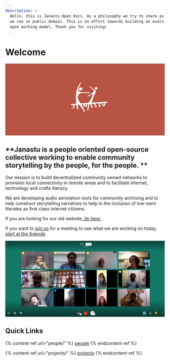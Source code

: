 ```yaml
---
description: >-
  Hello, this is Janastu Open Docs. As a philosophy we try to share as much as
  we can in public domain. This is an effort towards building an evolving- fully
  open working model, Thank you for visiting!
---
```


# Welcome

![](.gitbook/assets/untitled-1.jpg)

## **Janastu is a people oriented open-source collective working to enable community storytelling by the people, for the people. **

Our mission is to build decentralized community owned networks to provision local connectivity in remote areas and to facilitate Internet, technology and crafts literacy.&#x20;

We are developing audio annotation tools for community archiving and to help construct storytelling narratives to help in the inclusion of low-semi literates as first class internet citizens.

If you are looking for our old website[, its here.](https://janastu.org/home/index.html#/about-us)

If you want to [join us](contact/join.md) for a meeting to see what we are working on today,[ start at the Agenda](daily/agenda.md)

![](.gitbook/assets/team-meeting.png)

## Quick Links

{% content-ref url="people/" %}
[people](people/)
{% endcontent-ref %}

{% content-ref url="projects/" %}
[projects](projects/)
{% endcontent-ref %}
